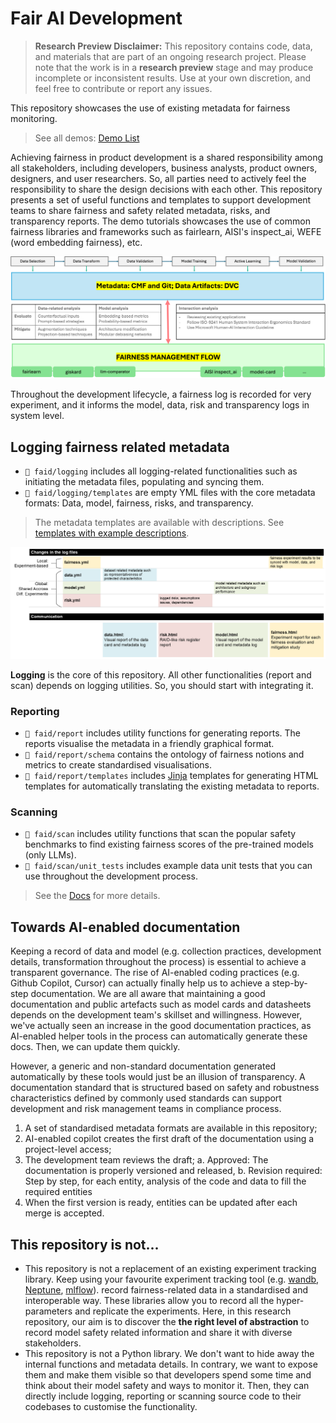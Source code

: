 # Fair AI Development

> **Research Preview Disclaimer:** This repository contains code, data, and materials that are part of an ongoing research project. Please note that the work is in a **research preview** stage and may produce incomplete or inconsistent results. Use at your own discretion, and feel free to contribute or report any issues.

This repository showcases the use of existing metadata for fairness monitoring. 

> See all demos: [Demo List](./demos/README.md)

Achieving fairness in product development is a shared responsibility among all stakeholders, including developers, business analysts, product owners, designers, and user researchers. So, all parties need to actively feel the responsibility to share the design decisions with each other. This repository presents a set of useful functions and templates to support development teams to share fairness and safety related metadata, risks, and transparency reports. The demo tutorials showcases the use of common fairness libraries and frameworks such as fairlearn, AISI's inspect_ai, WEFE (word embedding fairness), etc.

![](./docs/media/metadata.png)

Throughout the development lifecycle, a fairness log is recorded for very experiment, and it informs the model, data, risk and transparency logs in system level.

## Logging fairness related metadata

- `📂 faid/logging` includes all logging-related functionalities such as initiating the metadata files, populating and syncing them. 
- `📂 faid/logging/templates` are empty YML files with the core metadata formats: Data, model, fairness, risks, and transparency.

> The metadata templates are available with descriptions. See [templates with example descriptions](./faid/logging/template_example_descriptions/).

![](./docs/media/metadataflow.png)

**Logging** is the core of this repository. All other functionalities (report and scan) depends on logging utilities. So, you should start with integrating it.

### Reporting

- `📂 faid/report` includes utility functions for generating reports. The reports visualise the metadata in a friendly graphical format.
- `📂 faid/report/schema` contains the ontology of fairness notions and metrics to create standardised visualisations.
- `📂 faid/report/templates` includes [Jinja](https://jinja.palletsprojects.com/en/stable/) templates for generating HTML templates for automatically translating the existing metadata to reports.

### Scanning

- `📂 faid/scan` includes utility functions that scan the popular safety benchmarks to find existing fairness scores of the pre-trained models (only LLMs).
- `📂 faid/scan/unit_tests` includes example data unit tests that you can use throughout the development process.

> See the [Docs](./docs/) for more details.

## Towards AI-enabled documentation

Keeping a record of data and model (e.g. collection practices, development details, transformation throughout the process) is essential to achieve a transparent governance. The rise of AI-enabled coding practices (e.g. Github Copilot, Cursor) can actually finally help us to achieve a step-by-step documentation. We are all aware that maintaining a good documentation and public artefacts such as model cards and datasheets depends on the development team's skillset and willingness. However, we've actually seen an increase in the good documentation practices, as AI-enabled helper tools in the process can automatically generate these docs. Then, we can update them quickly. 

However, a generic and non-standard documentation generated automatically by these tools would just be an illusion of transparency. A documentation standard that is structured based on safety and robustness characteristics defined by commonly used standards can support development and risk management teams in compliance process.

1. A set of standardised metadata formats are available in this repository;
2. AI-enabled copilot creates the first draft of the documentation using a project-level access;
3. The development team reviews the draft;
   a. Approved: The documentation is properly versioned and released,
   b. Revision required: Step by step, for each entity, analysis of the code and data to fill the required entities
4. When the first version is ready, entities can be updated after each merge is accepted.


## This repository is not...

- This repository is not a replacement of an existing experiment tracking library. Keep using your favourite experiment tracking tool (e.g. [wandb](https://wandb.ai/site), [Neptune](https://neptune.ai/), [mlflow](https://mlflow.org/)).  record fairness-related data in a standardised and interoperable way. These libraries allow you to record all the hyper-parameters and replicate the experiments. Here, in this research repository, our aim is to discover the **the right level of abstraction** to record model safety related information and share it with diverse stakeholders.
- This repository is not a Python library. We don't want to hide away the internal functions and metadata details. In contrary, we want to expose them and make them visible so that developers spend some time and think about their model safety and ways to monitor it. Then, they can directly include logging, reporting or scanning source code to their codebases to customise the functionality.

